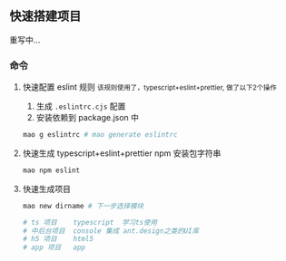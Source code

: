 ## 快速搭建项目

重写中...


### 命令
1. 快速配置 eslint 规则
    <small>该规则使用了，typescript+eslint+prettier, 做了以下2个操作</small>
    1. 生成 `.eslintrc.cjs` 配置
    2. 安装依赖到 package.json 中
    ```bash
    mao g eslintrc # mao generate eslintrc
    ```

2. 快速生成 typescript+eslint+prettier npm 安装包字符串
    ```bash
    mao npm eslint
    ```

3. 快速生成项目

    ```bash
    mao new dirname # 下一步选择模块

    # ts 项目    typescript  学习ts使用
    # 中后台项目  console 集成 ant.design之类的UI库
    # h5 项目    html5 
    # app 项目   app
    ```

